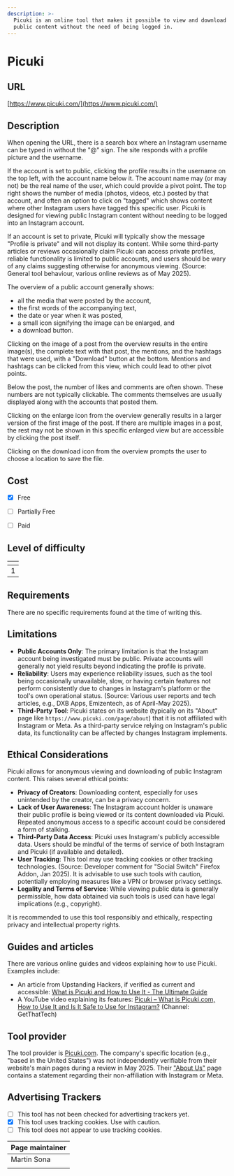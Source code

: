 ```yaml
---
description: >-
  Picuki is an online tool that makes it possible to view and download Instagram
  public content without the need of being logged in.
---
```


# Picuki

## URL

[https://www.picuki.com/](https://www.picuki.com/)

## Description

When opening the URL, there is a search box where an Instagram username can be typed in without the "@" sign. The site responds with a profile picture and the username.

If the account is set to public, clicking the profile results in the username on the top left, with the account name below it. The account name may (or may not) be the real name of the user, which could provide a pivot point. The top right shows the number of media (photos, videos, etc.) posted by that account, and often an option to click on "tagged" which shows content where other Instagram users have tagged this specific user. Picuki is designed for viewing public Instagram content without needing to be logged into an Instagram account.

If an account is set to private, Picuki will typically show the message "Profile is private" and will not display its content. While some third-party articles or reviews occasionally claim Picuki can access private profiles, reliable functionality is limited to public accounts, and users should be wary of any claims suggesting otherwise for anonymous viewing. (Source: General tool behaviour, various online reviews as of May 2025).

The overview of a public account generally shows:

* all the media that were posted by the account,
* the first words of the accompanying text,
* the date or year when it was posted,
* a small icon signifying the image can be enlarged, and
* a download button.

Clicking on the image of a post from the overview results in the entire image(s), the complete text with that post, the mentions, and the hashtags that were used, with a "Download" button at the bottom. Mentions and hashtags can be clicked from this view, which could lead to other pivot points.

Below the post, the number of likes and comments are often shown. These numbers are not typically clickable. The comments themselves are usually displayed along with the accounts that posted them.

Clicking on the enlarge icon from the overview generally results in a larger version of the first image of the post. If there are multiple images in a post, the rest may not be shown in this specific enlarged view but are accessible by clicking the post itself.

Clicking on the download icon from the overview prompts the user to choose a location to save the file.

## Cost

* [x] Free
* [ ] Partially Free
* [ ] Paid



## Level of difficulty

<table><thead><tr><th data-type="rating" data-max="5"></th></tr></thead><tbody><tr><td>1</td></tr></tbody></table>

## Requirements

There are no specific requirements found at the time of writing this.

## Limitations

* **Public Accounts Only**: The primary limitation is that the Instagram account being investigated must be public. Private accounts will generally not yield results beyond indicating the profile is private.
* **Reliability**: Users may experience reliability issues, such as the tool being occasionally unavailable, slow, or having certain features not perform consistently due to changes in Instagram's platform or the tool's own operational status. (Source: Various user reports and tech articles, e.g., DXB Apps, Emizentech, as of April-May 2025).
* **Third-Party Tool**: Picuki states on its website (typically on its "About" page like `https://www.picuki.com/page/about`) that it is not affiliated with Instagram or Meta. As a third-party service relying on Instagram's public data, its functionality can be affected by changes Instagram implements.

## Ethical Considerations

Picuki allows for anonymous viewing and downloading of public Instagram content. This raises several ethical points:

* **Privacy of Creators**: Downloading content, especially for uses unintended by the creator, can be a privacy concern.
* **Lack of User Awareness**: The Instagram account holder is unaware their public profile is being viewed or its content downloaded via Picuki. Repeated anonymous access to a specific account could be considered a form of stalking.
* **Third-Party Data Access**: Picuki uses Instagram's publicly accessible data. Users should be mindful of the terms of service of both Instagram and Picuki (if available and detailed).
* **User Tracking**: This tool may use tracking cookies or other tracking technologies. (Source: Developer comment for "Social Switch" Firefox Addon, Jan 2025). It is advisable to use such tools with caution, potentially employing measures like a VPN or browser privacy settings.
* **Legality and Terms of Service**: While viewing public data is generally permissible, how data obtained via such tools is used can have legal implications (e.g., copyright).

It is recommended to use this tool responsibly and ethically, respecting privacy and intellectual property rights.

## Guides and articles

There are various online guides and videos explaining how to use Picuki. Examples include:

* An article from Upstanding Hackers, if verified as current and accessible: [What is Picuki and How to Use It - The Ultimate Guide](https://www.upstandinghackers.com/what-is-picuki-and-how-to-use-it-the-ultimate-guide/)
* A YouTube video explaining its features: [Picuki – What is Picuki.com, How to Use It and Is It Safe to Use for Instagram?](http://www.youtube.com/watch?v=ZMBE7LSPAMY) (Channel: GetThatTech)

## Tool provider

The tool provider is [Picuki.com](https://www.picuki.com/). The company's specific location (e.g., "based in the United States") was not independently verifiable from their website's main pages during a review in May 2025. Their ["About Us"](https://www.picuki.com/page/about) page contains a statement regarding their non-affiliation with Instagram or Meta.

## Advertising Trackers

* [ ] This tool has not been checked for advertising trackers yet.
* [x] This tool uses tracking cookies. Use with caution.
* [ ] This tool does not appear to use tracking cookies.

| Page maintainer |
| --------------- |
| Martin Sona     |
|                 |

